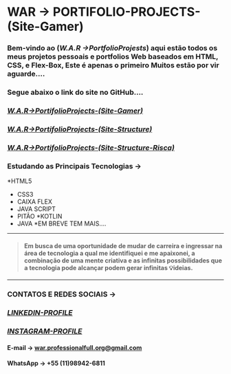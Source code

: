 

#             **WAR -> PORTIFOLIO-PROJECTS-(Site-Gamer)** 

### Bem-vindo ao (_W.A.R ->PortfolioProjests_) aqui estão todos os meus projetos pessoais e portfolios Web baseados em HTML, CSS, e Flex-Box, Este é apenas o primeiro Muitos estão por vir aguarde....

### Segue abaixo o link do site no GitHub....

### [_W.A.R->PortifolioProjects-(Site-Gamer)_](https://fullstackmagickdeveloper.github.io/WAR-PortfolioProjects/Portfolio-HTML-Gamer.html)

### [_W.A.R->PortifolioProjects-(Site-Structure)_](https://fullstackmagickdeveloper.github.io/WAR-PortfolioProjects/ESTRUTURA-PAGINA-HTML5-SEMANTICA-COMPLETA.html)

### [_W.A.R->PortifolioProjects-(Site-Structure-Risca)_](https://fullstackmagickdeveloper.github.io/WAR-PortfolioProjects/ESTRUTURA-PAGINA-HTML5-SEMANTICA-COMPLETA-RISCA.html)

 ### Estudando as Principais Tecnologias ->

 *HTML5
 * CSS3
 * CAIXA FLEX
 * JAVA SCRIPT
 * PITÃO
 *KOTLIN
 * JAVA
 *EM BREVE TEM MAIS....

 ***
  >#### Em busca de uma oportunidade de mudar de carreira e ingressar na área de tecnologia a qual me identifiquei e me apaixonei, a combinação de uma mente criativa e as infinitas possibilidades que a tecnologia pode alcançar podem gerar infinitas 💡ideias.

  ***
  ### CONTATOS E REDES SOCIAIS ->

 ### [_LINKEDIN-PROFILE_](https://www.linkedin.com/in/wagner-ribeiro-886626289?lipi=urn:li:page:d_flagship3_profile_view_base_contact_details;6T4cQSdCRoudt/2pDT1wcg==)

 ### [_INSTAGRAM-PROFILE_](https://www.instagram.com/wagnerinthedarkness)

 #### E-mail -> war.professionalfull.org@gmail.com
 #### WhatsApp -> +55 (11)98942-6811
